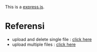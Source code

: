 This is a [express.js](https://expressjs.com/).

# Referensi

- upload and delete single file : [click here](https://gist.github.com/trulymittal/fd9c4bfd1f22fb9c62847a351dcbf0a5)
- upload multiple files : [click here](https://github.com/dennisiluma/googleDriveFilesUploadNode/blob/master/index.js)
